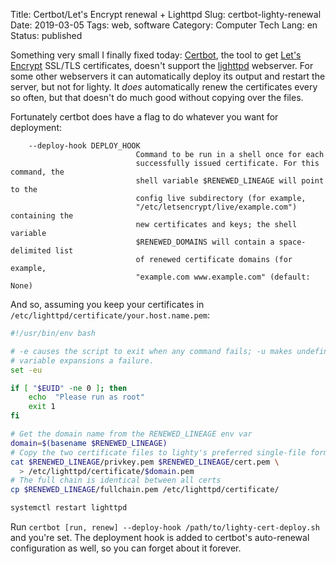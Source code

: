 Title: Certbot/Let's Encrypt renewal + Lighttpd
Slug: certbot-lighty-renewal
Date: 2019-03-05
Tags: web, software
Category: Computer Tech
Lang: en
Status: published

Something very small I finally fixed today: [Certbot](https://certbot.eff.org/), the tool to get [Let's Encrypt](https://letsencrypt.org) SSL/TLS certificates, doesn't support the [lighttpd](https://lighttpd.net) webserver. For some other webservers it can automatically deploy its output and restart the server, but not for lighty. It *does* automatically renew the certificates every so often, but that doesn't do much good without copying over the files.

Fortunately certbot does have a flag to do whatever you want for deployment:

```man
    --deploy-hook DEPLOY_HOOK
                            Command to be run in a shell once for each
                            successfully issued certificate. For this command, the
                            shell variable $RENEWED_LINEAGE will point to the
                            config live subdirectory (for example,
                            "/etc/letsencrypt/live/example.com") containing the
                            new certificates and keys; the shell variable
                            $RENEWED_DOMAINS will contain a space-delimited list
                            of renewed certificate domains (for example,
                            "example.com www.example.com" (default: None)
```

And so, assuming you keep your certificates in `/etc/lighttpd/certificate/your.host.name.pem`:

```sh
#!/usr/bin/env bash

# -e causes the script to exit when any command fails; -u makes undefined
# variable expansions a failure.
set -eu

if [ "$EUID" -ne 0 ]; then
    echo  "Please run as root"
    exit 1
fi

# Get the domain name from the RENEWED_LINEAGE env var
domain=$(basename $RENEWED_LINEAGE)
# Copy the two certificate files to lighty's preferred single-file format
cat $RENEWED_LINEAGE/privkey.pem $RENEWED_LINEAGE/cert.pem \
  > /etc/lighttpd/certificate/$domain.pem
# The full chain is identical between all certs
cp $RENEWED_LINEAGE/fullchain.pem /etc/lighttpd/certificate/

systemctl restart lighttpd
```

Run `certbot [run, renew] --deploy-hook /path/to/lighty-cert-deploy.sh` and you're set. The deployment hook is added to certbot's auto-renewal configuration as well, so you can forget about it forever.
